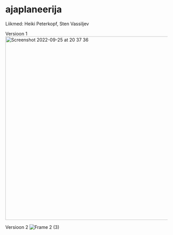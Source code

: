 # ajaplaneerija
Liikmed: Heiki Peterkopf, Sten Vassiljev



Versioon 1
<img width="571" alt="Screenshot 2022-09-25 at 20 37 36" src="https://user-images.githubusercontent.com/87763661/192157312-bbf80c93-ed70-41c4-80cc-5888d828f559.png">

Versioon 2
![Frame 2 (3)](https://user-images.githubusercontent.com/87763661/196055311-86d7c0ab-a467-4779-a6cc-49c4781a9fdd.png)
